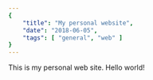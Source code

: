 ```yaml
---
{
    "title": "My personal website",
    "date": "2018-06-05",
    "tags": [ "general", "web" ]
}
---
```


This is my personal web site. Hello world!

